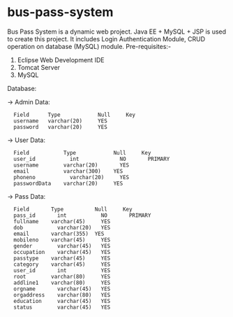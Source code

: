 # bus-pass-system
Bus Pass System is a dynamic web project. Java EE + MySQL + JSP is used to create this project. It includes Login Authentication Module, CRUD operation on database (MySQL) module.
Pre-requisites:-
  1.	Eclipse Web Development IDE
  2.	Tomcat Server
  3.	MySQL

Database:

  -> Admin Data:
  
      Field	     Type	         Null	  Key
      username	 varchar(20)	 YES	
      password	 varchar(20)	 YES	
      
  -> User Data:
  
      Field           Type	          Null	   Key
      user_id	        int	            NO	     PRIMARY
      username	      varchar(20)	    YES	
      email	          varchar(300)	  YES	
      phoneno	        varchar(20)	    YES	
      passwordData	  varchar(20) 	  YES	
  
  -> Pass Data:
  
      Field	      Type	        Null	 Key
      pass_id	    int	          NO	   PRIMARY
      fullname	  varchar(45)	  YES	
      dob	        varchar(20)	  YES	
      email	      varchar(355)	YES	
      mobileno	  varchar(45)	  YES	
      gender	    varchar(45)	  YES	
      occupation	varchar(45)	  YES	
      passtype	  varchar(45)	  YES	
      category	  varchar(45)	  YES	
      user_id	    int	          YES	
      root	      varchar(80)	  YES	
      addline1	  varchar(80)	  YES	
      orgname	    varchar(45)	  YES	
      orgaddress	varchar(80)	  YES	
      education  	varchar(45)	  YES	
      status    	varchar(45)	  YES	



      
